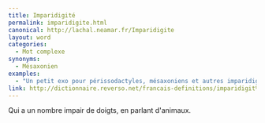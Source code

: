 ```yaml
---
title: Imparidigité
permalink: imparidigite.html
canonical: http://lachal.neamar.fr/Imparidigite
layout: word
categories:
  - Mot complexe
synonyms:
  - Mésaxonien
examples:
  - "Un petit exo pour périssodactyles, mésaxoniens et autres imparidigités…"
link: http://dictionnaire.reverso.net/francais-definitions/imparidigit%C3%A9
---
```


Qui a un nombre impair de doigts, en parlant d'animaux.

